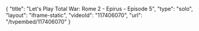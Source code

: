 {
    "title": "Let's Play Total War: Rome 2 - Epirus - Episode 5",
    "type": "solo",
    "layout": "iframe-static",
    "videoId": "117406070",
    "url": "\/tvpembed\/117406070"
}